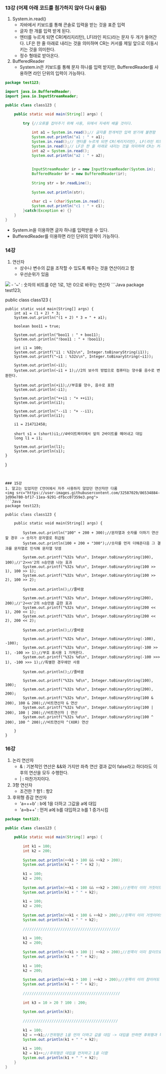 ### 13강 (어제 아래 코드를 첨가하지 않아 다시 올림)
1. System.in.read()
	- 자바에서 키보드를 통해 콘솔로 입력을 받는 것을 표준 입력
	- 글자 한 개를 입력 받게 된다.
	- 엔터를 누르게 되면 CR(케리지리턴), LF(라인 피드)라는 문자 두 개가 들어간다. LF은 한 줄 아래로 내리는 것을 의미하며 CR는 커서를 제일 앞으로 이동시키는 것을 의미한다. 
	- 정수 형태로 받아온다.
1. BufferedReader
	- System.in은 키보드를 통해 문자 하나를 입력 받지만, BufferedReader를 사용하면 라인 단위의 입력이 가능하다.
```Java
package test123;

import java.io.BufferedReader;
import java.io.InputStreamReader;

public class class123 {

	public static void main(String[] args) {
		
		try {//오류를 잡아주기 위해 사용, 뒤에서 자세히 배울 것이다.
			
			int a1 = System.in.read();// 글자를 한개씩만 입력 받기에 불편함
			System.out.println("a1 : " + a1);
			System.in.read();// 엔터를 누르게 되면 CR(케리지리턴), LF(라인 피드)라는 문자 두 개가 들어간다.
			System.in.read();// LF은 한 줄 아래로 내리는 것을 의미하며 CR는 커서를 제일 앞으로 이동시키는 것을 의미한다. 
			int a2 = System.in.read();
			System.out.println("a2 : " + a2);
			
			
			InputStreamReader ir = new InputStreamReader(System.in);
			BufferedReader br = new BufferedReader(ir);
			
			String str = br.readLine();
			
			System.out.println(str);
			
			char c1 = (char)System.in.read();
			System.out.println("c1 : " + c1);
		}catch(Exception e) {}
	}
}
```
- System.in을 이용하면 글자 하나를 입력받을 수 있다.
- BufferedReader를 이용하면 라인 단위의 입력이 가능하다.

### 14강
1. 연산자
	- 상수나 변수의 값을 조작할 수 있도록 해주는 것을 연산이라고 함
	- 우선순위가 있음
<img src="https://user-images.githubusercontent.com/32587029/86534881-1246bc00-bf17-11ea-8628-f18005ef5a58.png">
	- '~' : 숫자의 비트를 0은 1로, 1은 0으로 바꾸는 연산자
```Java
	package test123;

public class class123 {

	public static void main(String[] args) {
		int a1 = (1 + 2) * 3;
		System.out.println("(1 + 2) * 3 = " + a1);
		
		boolean boo11 = true;
		
		System.out.println("boo11 : " + boo11);
		System.out.println("!boo11 : " + !boo11);
		
		int i1 = 100;
		System.out.printf("i1 : %32s\n", Integer.toBinaryString(i1));
		System.out.printf("~i1 : %32s\n", Integer.toBinaryString(~i1));
		
		System.out.println(~i1);
		System.out.println(~i1 + 1);//2의 보수의 방법으로 컴퓨터는 양수를 음수로 변환한다.
		
		System.out.println(+i1);//부호를 양수, 음수로 표현
		System.out.println(-i1);
		
		System.out.println("++i1 : "+ ++i1);
		System.out.println(i1);
		
		System.out.println("--i1 : "+ --i1);
		System.out.println(i1);
		
		i1 = 214712458;
		
		short s1 = (short)i1;//4바이트짜리에서 앞의 2바이트를 뗴어내고 대입
		long l1 = i1;
		
		System.out.println(l1);
		System.out.println(s1);
	}
}
```


### 15강
1. 알고는 있었지만 C언어에서 자주 사용하지 않았던 연산자만 다룸
<img src="https://user-images.githubusercontent.com/32587029/86534884-1d99e780-bf17-11ea-9291-dfbcc07359e3.png">
```Java
package test123;

public class class123 {

	public static void main(String[] args) {
		
		System.out.println("100" + 200 + 300);//문자열과 숫자를 더하기 연산할 경우 -> 숫자가 문자열로 취급됨
		System.out.println(100 + 200 + "300");//숫자를 먼저 더해준다음 그 결과를 문자열로 인식해 문자열 덧셈
		
		System.out.printf("%32s %d\n", Integer.toBinaryString(100), 100);//'2>>n'2의 n승만큼 나눈 효과
		System.out.printf("%32s %d\n", Integer.toBinaryString(100 >> 1), 100 >> 1);
		System.out.printf("%32s %d\n", Integer.toBinaryString(100 >> 2), 100 >> 2);
		
		System.out.println();//줄바꿈
		
		System.out.printf("%32s %d\n", Integer.toBinaryString(200), 200);//'2<<n'2의 n승만큼 곱한 효과
		System.out.printf("%32s %d\n", Integer.toBinaryString(200 << 1), 200 << 1);
		System.out.printf("%32s %d\n", Integer.toBinaryString(200 << 2), 200 << 2);
		
		System.out.println();//줄바꿈
		
		System.out.printf("%32s %d\n", Integer.toBinaryString(-100), -100);
		System.out.printf("%32s %d\n", Integer.toBinaryString(-100 >> 1), -100 >> 1);//부호 표시용 1 가져온다.
		System.out.printf("%32s %d\n", Integer.toBinaryString(-100 >>> 1), -100 >>> 1);//특별한 경우에만 사용
		
		System.out.println();//줄바꿈
		
		System.out.printf("%32s %d\n", Integer.toBinaryString(100), 100);
		System.out.printf("%32s %d\n", Integer.toBinaryString(200), 200);
		System.out.printf("%32s %d\n", Integer.toBinaryString(100 & 200), 100 & 200);//비트연산자 & 연산
		System.out.printf("%32s %d\n", Integer.toBinaryString(100 | 200), 100 | 200);//비트연산자 | 연산
		System.out.printf("%32s %d\n", Integer.toBinaryString(100 ^ 200), 100 ^ 200);//비트연산자 ^(XOR) 연산
		
	}
}
```

### 16강
1. 논리 연산자
	- & : 기본적인 연산은 &&와 가지만 좌측 연산 결과 값이 false라고 하더라도 이 후의 연산을 모두 수행한다.
	- | : 마찬가지이다.
1. 3항 연산자
	- 조건한 ? 항1 : 항2
1. 후위형 증감 연산자
	- 'a=++b' : b에 1을 더하고 그값을 a에 대입
	- 'a=b++' : 먼저 a에 b를 대입하고 b를 1 증가시킴
```Java
package test123;

public class class123 {

	public static void main(String[] args) {
		
		int k1 = 100;
		int k2 = 200;
		
		System.out.println(++k1 > 100 && ++k2 > 200);
		System.out.println(k1 + " " + k2 );
		
		k1 = 100;
		k2 = 200;
		
		System.out.println(++k1 < 100 && ++k2 > 200);//왼쪽이 이미 거짓이므로 오른쪽 연산 하지 않는다.
		System.out.println(k1 + " " + k2);
		
		k1 = 100;
		k2 = 200;
		
		System.out.println(++k1 < 100 & ++k2 > 200);//왼쪽이 이미 거짓이어도 오른쪽 연산 해준다.
		System.out.println(k1 + " " + k2);
		
		////////////////////////////////////////////
		
		k1 = 100;
		k2 = 200;
		
		System.out.println(++k1 > 100 || ++k2 > 200);//왼쪽이 이미 참이므로 오른쪽 연산 하지 않는다.
		System.out.println(k1 + " " + k2);
		
		k1 = 100;
		k2 = 200;
		
		System.out.println(++k1 > 100 | ++k2 > 200);//왼쪽이 이미 참이어도 오른쪽 연산 해준다.
		System.out.println(k1 + " " + k2);
		
		////////////////////////////////////////////
		
		int k3 = 10 > 20 ? 100 : 200;
		
		System.out.println(k3);
		
		///////////////////////////////////////////
		
		k1 = 100;
		k2 = ++k1;//전위형은 1을 먼저 더하고 값을 대입 -> 대입을 안하면 후위형과 똑같이 작용
		System.out.println(k1 + " " + k2);
		
		k1 = 100;
		k2 = k1++;//후위형은 대입을 먼저하고 1을 더함
		System.out.println(k1 + " " + k2);
	}
}
```



